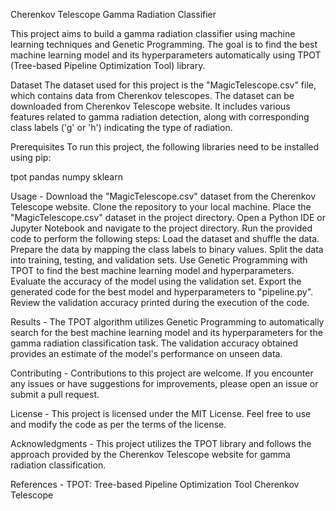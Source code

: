 Cherenkov Telescope Gamma Radiation Classifier


This project aims to build a gamma radiation classifier using machine learning techniques and Genetic Programming. The goal is to find the best machine learning model and its hyperparameters automatically using TPOT (Tree-based Pipeline Optimization Tool) library.

Dataset
The dataset used for this project is the "MagicTelescope.csv" file, which contains data from Cherenkov telescopes. The dataset can be downloaded from Cherenkov Telescope website. It includes various features related to gamma radiation detection, along with corresponding class labels ('g' or 'h') indicating the type of radiation.

Prerequisites
To run this project, the following libraries need to be installed using pip:

tpot
pandas
numpy
sklearn

Usage -
Download the "MagicTelescope.csv" dataset from the Cherenkov Telescope website.
Clone the repository to your local machine.
Place the "MagicTelescope.csv" dataset in the project directory.
Open a Python IDE or Jupyter Notebook and navigate to the project directory.
Run the provided code to perform the following steps:
Load the dataset and shuffle the data.
Prepare the data by mapping the class labels to binary values.
Split the data into training, testing, and validation sets.
Use Genetic Programming with TPOT to find the best machine learning model and hyperparameters.
Evaluate the accuracy of the model using the validation set.
Export the generated code for the best model and hyperparameters to "pipeline.py".
Review the validation accuracy printed during the execution of the code.

Results -
The TPOT algorithm utilizes Genetic Programming to automatically search for the best machine learning model and its hyperparameters for the gamma radiation classification task. The validation accuracy obtained provides an estimate of the model's performance on unseen data.

Contributing -
Contributions to this project are welcome. If you encounter any issues or have suggestions for improvements, please open an issue or submit a pull request.

License -
This project is licensed under the MIT License. Feel free to use and modify the code as per the terms of the license.

Acknowledgments -
This project utilizes the TPOT library and follows the approach provided by the Cherenkov Telescope website for gamma radiation classification.

References -
TPOT: Tree-based Pipeline Optimization Tool
Cherenkov Telescope
